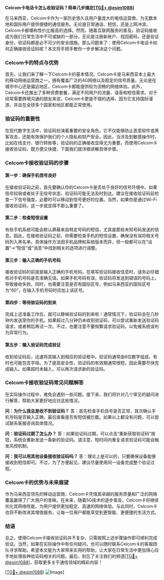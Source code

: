 **Celcom卡电话卡怎么收验证码？简单几步搞定[[TG💪+ @esim1088](https://t.me/s/esim1088)]**

在马来西亚，Celcom卡作为一家历史悠久且用户量庞大的电信运营商，为无数本地和国际用户提供便捷的通信服务。无论是日常通话、短信，还是上网冲浪，Celcom卡都堪称性价比极高的选择。然而，随着互联网服务的普及，验证码接收成为我们日常生活中不可或缺的一部分。无论是注册新账户、找回密码，还是验证身份，验证码都是必不可少的安全措施。那么问题来了：使用Celcom卡电话卡如何正确接收验证码呢？本文将手把手教你一步步解决这个问题。

### Celcom卡的特点与优势

首先，让我们来了解一下Celcom卡的基本情况。Celcom卡是马来西亚本土最大的移动网络运营商之一，拥有覆盖广泛的4G网络以及稳定的信号质量。无论是在城市中心还是偏远地区，Celcom卡都能提供较为流畅的网络体验。此外，Celcom卡还推出了多种资费套餐，满足不同用户的流量、语音和短信需求。对于经常需要跨境沟通的朋友来说，Celcom卡更是不错的选择，因为它支持国际漫游，并且在全球多个国家和地区都能正常使用。

### 验证码的重要性

在现代数字生活中，验证码扮演着重要的安全角色。它不仅能够防止恶意软件或黑客攻击，还能有效保护我们的个人隐私和财产安全。因此，当涉及到敏感操作时，比如在线支付、银行转账等，验证码的正确接收显得尤为重要。而使用Celcom卡接收验证码，既方便又快捷，下面我们就详细讲解具体步骤。

### Celcom卡接收验证码的步骤

#### 第一步：确保手机信号良好
在接收验证码之前，首先要确认你的Celcom卡是否处于良好的信号环境中。如果信号较弱或者处于无信号状态，验证码可能无法及时到达。建议在接收验证码前检查一下信号强度，必要时可以移动到信号更好的位置。当然，如果你是通过Wi-Fi接收验证码，这一步就显得不那么重要了。

#### 第二步：检查短信设置
有些手机系统可能会默认屏蔽来自特定号码的短信，尤其是那些未知号码发送的信息。因此，在接收验证码之前，你需要检查手机的短信设置，确保没有误将相关号码列入黑名单。具体操作方法因手机品牌和系统版本而异，但一般都可以在“设置”→“短信”或“消息”中找到相关的选项进行调整。

#### 第三步：输入正确的手机号码
接收验证码的前提是输入正确的手机号码。在填写验证码接收信息时，请务必仔细核对手机号码是否准确无误。如果手机号码有误，验证码将发送到错误的号码上，导致接收失败。同时，也需要注意是否有国际区号，例如马来西亚的国际区号为“60”，在输入手机号码时应加上该区号。

#### 第四步：等待验证码的到来
完成上述准备工作后，就可以静候验证码的到来啦！通常情况下，验证码会在几秒钟内发送至你的手机。如果超过几分钟仍未收到验证码，可以尝试重新发送验证码请求，或者稍后再试一次。不过，也要注意不要频繁请求验证码，以免被系统误判为异常行为。

#### 第五步：输入验证码完成验证
收到验证码后，迅速将其输入到相应的验证框中。验证码通常由6位数字组成，有时也可能包含字母。为了提高安全性，验证码的有效期通常很短，因此需要尽快完成输入。如果超时未输入，可以再次请求新的验证码。

### Celcom卡接收验证码常见问题解答

在实际操作过程中，难免会遇到一些问题。接下来，我们将针对几个常见的疑问进行解答，帮助大家更好地应对这些情况。

**问：为什么我总是收不到验证码？**
答：首先检查手机信号是否正常，其次确认手机号码是否输入正确，最后查看是否有短信被拦截。如果以上都没有问题，可以尝试联系客服咨询具体情况。

**问：验证码过期了怎么办？**
答：如果验证码过期，可以点击“重新获取验证码”按钮，系统会重新发送一条新的验证码。请注意，短时间内重复请求验证码可能会触发风控机制。

**问：我可以用其他设备接收验证码吗？**
答：理论上是可以的，只要确保设备能够接收到短信即可。不过，为了方便起见，建议尽量使用同一设备完成整个验证过程。

### Celcom卡的优势与未来展望

作为马来西亚领先的移动运营商，Celcom卡凭借其卓越的服务质量和广泛的网络覆盖赢得了广大用户的青睐。在未来，随着5G技术的逐步普及，Celcom卡将继续优化其网络性能，为用户提供更加稳定、高速的网络体验。与此同时，Celcom卡也将不断改进其增值服务，让每一位用户都能享受到更智能、更便捷的生活方式。

### 结语

总之，使用Celcom卡接收验证码并不复杂，只需按照上述步骤操作即可顺利完成验证。当然，如果在实际操作中有任何疑问，也可以随时联系Celcom卡的客服团队寻求帮助。希望本文能为大家带来实用的帮助，让大家在日常生活中更加得心应手地处理各种验证码相关的问题。最后，别忘了关注我们的频道[[TG💪+ @esim1088](https://t.me/s/esim1088)]，获取更多关于通信领域的精彩内容！

[[TG💪+ @esim1088](https://t.me/s/esim1088)] ![Image](https://i.postimg.cc/4NQfJmqS/Snipaste-2025-05-13-00-14-12.png)]